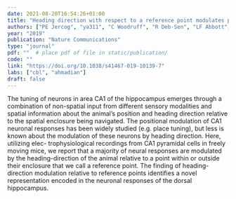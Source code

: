 ```yaml
---
date: 2021-08-20T16:54:26+01:00
title: "Heading direction with respect to a reference point modulates place-cell activity"
authors: ["PE Jercog", "ya311", "C Woodruff", "R Deb-Sen", "LF Abbott", "ER Kandel"]
year: "2019"
publication: "Nature Communications"
type: "journal" 
pdf: ""  # place pdf of file in static/publication/
code: ""
link: "https://doi.org/10.1038/s41467-019-10139-7"
labs: ["cbl", "ahmadian"]
draft: false
---
```


The tuning of neurons in area CA1 of the hippocampus emerges through a combination of non-spatial input from different sensory modalities and spatial information about the animal’s position and heading direction relative to the spatial enclosure being navigated. The positional modulation of CA1 neuronal responses has been widely studied (e.g. place tuning), but less is known about the modulation of these neurons by heading direction. Here, utilizing elec- trophysiological recordings from CA1 pyramidal cells in freely moving mice, we report that a majority of neural responses are modulated by the heading-direction of the animal relative to a point within or outside their enclosure that we call a reference point. The finding of heading-direction modulation relative to reference points identifies a novel representation encoded in the neuronal responses of the dorsal hippocampus.